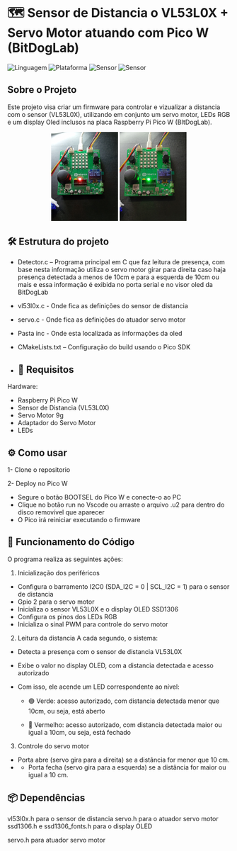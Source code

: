 # 🗺 Sensor de Distancia o VL53L0X + Servo Motor atuando com Pico W (BitDogLab)
![Linguagem](https://img.shields.io/badge/Linguagem-C-blue.svg)
![Plataforma](https://img.shields.io/badge/Plataforma-Raspberry%20Pi%20Pico-purple.svg)
![Sensor](https://img.shields.io/badge/Sensor-VL53L0X-red.svg)
![Sensor](https://img.shields.io/badge/Servo-Motor-green.svg)

## Sobre o Projeto
Este projeto visa criar um firmware para controlar e vizualizar a distancia com o sensor (VL53L0X), utilizando em conjunto um servo motor, LEDs RGB e um
display Oled inclusos na placa Raspberry Pi Pico W (BItDogLab).

<div align="center">
  <img src="IMG_20250818_141958373.jpg "  alt="Controle" width="30%">
  <img src="IMG_20250818_142034357_MFNR_HDR.jpg"  alt="Controle" width="30%">
</div>

## 🛠️ Estrutura do projeto
- Detector.c – Programa principal em C que faz leitura de presença, com base nesta informação utiliza o servo motor girar para direita caso haja presença detectada a menos de 10cm e para a esquerda de 10cm ou mais e essa informação é exibida no porta serial e no visor oled da BitDogLab
- vl53l0x.c - Onde fica as definições do sensor de distancia
- servo.c - Onde fica as definições do atuador servo motor
- Pasta inc - Onde esta localizada as informações da oled
- CMakeLists.txt – Configuração do build usando o Pico SDK

- ## 🔌 Requisitos
Hardware:

- Raspberry Pi Pico W
- Sensor de Distancia (VL53L0X)
- Servo Motor 9g
- Adaptador do Servo Motor
- LEDs

## ⚙️ Como usar
1- Clone o repositorio

2- Deploy no Pico W
 - Segure o botão BOOTSEL do Pico W e conecte-o ao PC
 - Clique no botão run no Vscode ou arraste o arquivo .u2 para dentro do disco removível que aparecer
 - O Pico irá reiniciar executando o firmware
   
## 🔧 Funcionamento do Código
O programa realiza as seguintes ações:

1. Inicialização dos periféricos
- Configura o barramento I2C0 (SDA_I2C = 0 | SCL_I2C = 1) para o sensor de distancia
- Gpio 2 para o servo motor
- Inicializa o sensor VL53L0X e o display OLED SSD1306
- Configura os pinos dos LEDs RGB
- Inicializa o sinal PWM para controle do servo motor

2. Leitura da distancia
A cada segundo, o sistema:

- Detecta a presença com o sensor de distancia VL53L0X
- Exibe o valor no display OLED, com a distancia detectada e acesso autorizado
- Com isso, ele acende um LED correspondente ao nível:

   * 🟢 Verde: acesso autorizado, com distancia detectada menor que 10cm, ou seja, está aberto

   * 🔴 Vermelho: acesso autorizado, com distancia detectada maior ou igual a 10cm, ou seja, está fechado
 
3. Controle do servo motor
- Porta abre (servo gira para a direita) se a distância for menor que 10 cm.
- - Porta fecha (servo gira para a esquerda) se a distância for maior ou igual a 10 cm.

## 📦 Dependências

vl53l0x.h para o sensor de distancia
servo.h para o atuador servo motor
ssd1306.h e ssd1306_fonts.h para o display OLED

servo.h para atuador servo motor
